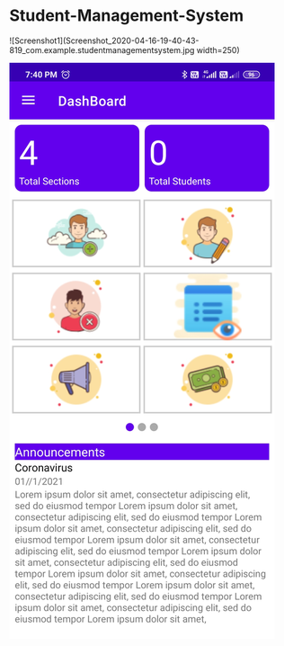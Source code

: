 # Student-Management-System

![Screenshot1](Screenshot_2020-04-16-19-40-43-819_com.example.studentmanagementsystem.jpg width=250)

![Screenshot2](Screenshot_2020-04-16-19-40-49-952_com.example.studentmanagementsystem.jpg)
